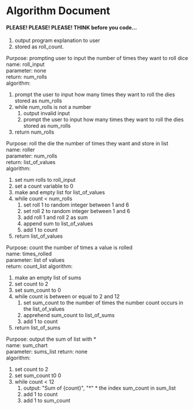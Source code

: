 # Algorithm Document
#### PLEASE! PLEASE! PLEASE! THINK before you code...

1. output program explanation to user 
2. stored as roll_count.

Purpose: prompting user to input the number of times they want to roll dice
name: roll_input  
parameter: none  
return: num_rolls  
algorithm: 
1. prompt the user to input how many times they want to roll the dies stored as num_rolls
3. while num_rolls is not a number
   1. output invalid input
   2. prompt the user to input how many times they want to roll the dies stored as num_rolls
3. return num_rolls

Purpose: roll the die the number of times they want and store in list  
name: roller  
parameter: num_rolls  
return: list_of_values  
algorithm: 
1. set num rolls to roll_input
2. set a count variable to 0
3. make and empty list for list_of_values
4. while count < num_rolls
   1. set roll 1 to random integer between 1 and 6
   1. set roll 2 to random integer between 1 and 6
   1. add roll 1 and roll 2 as sum
   1. append sum to list_of_values
   1. add 1 to count
5. return list_of_values
   
Purpose:  count the number of times a value is rolled  
name: times_rolled  
parameter: list of values  
return:  count_list
algorithm:  
1. make an empty list of sums
2. set count to 2
3. set sum_count to 0
4. while count is between or equal to 2 and 12
    1. set sum_count to the number of times the number count occurs in the list_of_values
    2. apprehend sum_count to list_of_sums
    3. add 1 to count
5. return list_of_sums

Purpose:  output the sum of list with *  
name: sum_chart  
parameter: sums_list 
return:  none  
algorithm:  
1. set count to 2
2. set sum_count t0 0
2. while count < 12
   1. output: "Sum of {count}", "*" * the index sum_count in sum_list
   2. add 1 to count
   3. add 1 to sum_count
